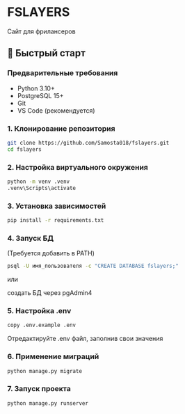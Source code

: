 # FSLAYERS

Сайт для фрилансеров


## 🚀 Быстрый старт

### Предварительные требования
- Python 3.10+
- PostgreSQL 15+
- Git
- VS Code (рекомендуется)

### 1. Клонирование репозитория
```bash
git clone https://github.com/Samosta018/fslayers.git
cd fslayers
```

### 2. Настройка виртуального окружения
```bash
python -m venv .venv
.venv\Scripts\activate
```

### 3. Установка зависимостей
```bash
pip install -r requirements.txt
```
### 4. Запуск БД
(Требуется добавить в PATH)
```bash
psql -U имя_пользователя -c "CREATE DATABASE fslayers;"
```

или

создать БД через pgAdmin4

### 5. Настройка .env
```bash
copy .env.example .env
```
Отредактируйте .env файл, заполнив свои значения

### 6. Применение миграций
```bash
python manage.py migrate
```

### 7. Запуск проекта
```bash
python manage.py runserver
```
